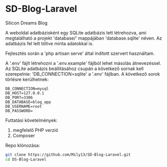 # SD-Blog-Laravel
Silicon Dreams Blog

A weboldal adatbázisként egy SQLite adatbázis lett létrehozva, ami megtalálható a projekt 'database/' mappájában 'database.sqlite' néven.
Az adatbázis fel lett töltve minta adatokkal is.

Fejlesztés során a 'php artisan serve' által indított szervert használtam.

A '.env' fájlt létrehozni a '.env.example' fájlból lehet másolás átnevezéssel.
Az SQLite adatbázis beállításához csupán a következő sornak kell szerepelnie: 'DB_CONNECTION=sqlite' a '.env' fájlban.
A következő sorok törlésre kerülhetnek:
```
DB_CONNECTION=mysql 
DB_HOST=127.0.0.1
DB_PORT=3306
DB_DATABASE=blog_app
DB_USERNAME=root
DB_PASSWORD=
```
Futtatási követelmények:
1) megfelelő PHP verzió 
2) Composer

Repo klónozása:
```bash
git clone https://github.com/Mily13/SD-Blog-Laravel.git
cd DS-Blog-Laravel


